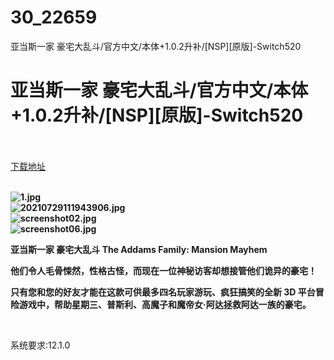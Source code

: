 # 30_22659
亚当斯一家 豪宅大乱斗/官方中文/本体+1.0.2升补/[NSP][原版]-Switch520
# 亚当斯一家 豪宅大乱斗/官方中文/本体+1.0.2升补/[NSP][原版]-Switch520
 <br/></br>
[下载地址](https://www.switch520.cc/article/22659 "下载地址")
<br/></br>

<p><strong><img title="1.jpg" src="https://www.switch520.cc/muke_img/2021_09_25_87e43269af9d3.jpg" alt="1.jpg"></strong><br>
<strong><img title="20210729111943906.jpg" src="https://www.switch520.cc/muke_img/2021_09_25_c0ed66aa2d660.jpg" alt="20210729111943906.jpg"></strong><br>
<strong><img title="screenshot02.jpg" src="https://www.switch520.cc/muke_img/2021_09_25_3d00f5bf7480f.jpg" alt="screenshot02.jpg"></strong><br>
<strong><img title="screenshot06.jpg" src="https://www.switch520.cc/muke_img/2021_09_25_f6725bc2d30db.jpg" alt="screenshot06.jpg">&nbsp;</strong></p>
<p><strong>亚当斯一家 豪宅大乱斗 The Addams Family: Mansion Mayhem</strong></p>
<p><strong>他们令人毛骨悚然，性格古怪，而现在一位神秘访客却想接管他们诡异的豪宅！</strong></p>
<p><strong>只有您和您的好友才能在这款可供最多四名玩家游玩、疯狂搞笑的全新 3D 平台冒险游戏中，帮助星期三、普斯利、高魔子和魔帝女·阿达拯救阿达一族的豪宅。</strong></p>
<p>&nbsp;</p>
<p>系统要求:12.1.0</p>



<p><strong>&nbsp;</strong></p>
